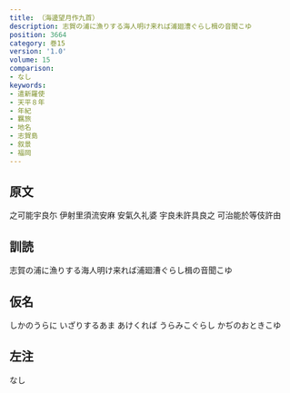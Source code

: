```yaml
---
title: （海邊望月作九首）
description: 志賀の浦に漁りする海人明け来れば浦廻漕ぐらし楫の音聞こゆ
position: 3664
category: 巻15
version: '1.0'
volume: 15
comparison:
- なし
keywords:
- 遣新羅使
- 天平８年
- 年紀
- 羈旅
- 地名
- 志賀島
- 叙景
- 福岡
---
```


## 原文

之可能宇良尓 伊射里須流安麻 安氣久礼婆 宇良未許具良之 可治能於等伎許由

## 訓読

志賀の浦に漁りする海人明け来れば浦廻漕ぐらし楫の音聞こゆ

## 仮名

しかのうらに いざりするあま あけくれば うらみこぐらし かぢのおときこゆ

## 左注

なし
